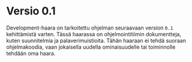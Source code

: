 # Versio 0.1 
Development-haara on tarkoitettu ohjelman seuraavaan version `0.1` kehittämistä varten. Tässä haarassa on ohjelmointitiimin dokumentteja, kuten suunnitelmia ja palaverimuistioita. 
Tähän haaraan ei tehdä suoraan ohjelmakoodia, vaan jokaisella uudella ominaisuudelle tai toiminnolle tehdään oma haara.
